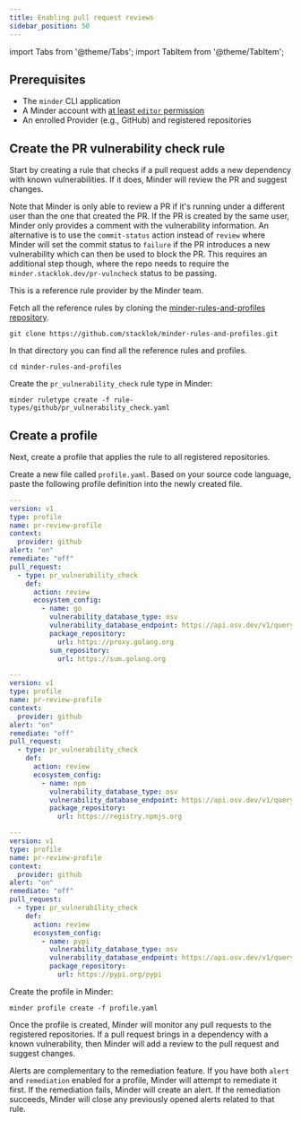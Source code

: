```yaml
---
title: Enabling pull request reviews
sidebar_position: 50
---
```


import Tabs from '@theme/Tabs'; import TabItem from '@theme/TabItem';

## Prerequisites

- The `minder` CLI application
- A Minder account with
  [at least `editor` permission](../user_management/user_roles.md)
- An enrolled Provider (e.g., GitHub) and registered repositories

## Create the PR vulnerability check rule

Start by creating a rule that checks if a pull request adds a new dependency
with known vulnerabilities. If it does, Minder will review the PR and suggest
changes.

Note that Minder is only able to review a PR if it's running under a different
user than the one that created the PR. If the PR is created by the same user,
Minder only provides a comment with the vulnerability information. An
alternative is to use the `commit-status` action instead of `review` where
Minder will set the commit status to `failure` if the PR introduces a new
vulnerability which can then be used to block the PR. This requires an
additional step though, where the repo needs to require the
`minder.stacklok.dev/pr-vulncheck` status to be passing.

This is a reference rule provider by the Minder team.

Fetch all the reference rules by cloning the
[minder-rules-and-profiles repository](https://github.com/stacklok/minder-rules-and-profiles).

```
git clone https://github.com/stacklok/minder-rules-and-profiles.git
```

In that directory you can find all the reference rules and profiles.

```
cd minder-rules-and-profiles
```

Create the `pr_vulnerability_check` rule type in Minder:

```
minder ruletype create -f rule-types/github/pr_vulnerability_check.yaml
```

## Create a profile

Next, create a profile that applies the rule to all registered repositories.

Create a new file called `profile.yaml`. Based on your source code language,
paste the following profile definition into the newly created file.

<Tabs>
<TabItem value="go" label="Go" default>

```yaml
---
version: v1
type: profile
name: pr-review-profile
context:
  provider: github
alert: "on"
remediate: "off"
pull_request:
  - type: pr_vulnerability_check
    def:
      action: review
      ecosystem_config:
        - name: go
          vulnerability_database_type: osv
          vulnerability_database_endpoint: https://api.osv.dev/v1/query
          package_repository:
            url: https://proxy.golang.org
          sum_repository:
            url: https://sum.golang.org
```

</TabItem>
<TabItem value="npm" label="NPM">

```yaml
---
version: v1
type: profile
name: pr-review-profile
context:
  provider: github
alert: "on"
remediate: "off"
pull_request:
  - type: pr_vulnerability_check
    def:
      action: review
      ecosystem_config:
        - name: npm
          vulnerability_database_type: osv
          vulnerability_database_endpoint: https://api.osv.dev/v1/query
          package_repository:
            url: https://registry.npmjs.org
```

</TabItem>
<TabItem value="pypi" label="PyPI">

```yaml
---
version: v1
type: profile
name: pr-review-profile
context:
  provider: github
alert: "on"
remediate: "off"
pull_request:
  - type: pr_vulnerability_check
    def:
      action: review
      ecosystem_config:
        - name: pypi
          vulnerability_database_type: osv
          vulnerability_database_endpoint: https://api.osv.dev/v1/query
          package_repository:
            url: https://pypi.org/pypi
```

</TabItem>
</Tabs>

Create the profile in Minder:

```
minder profile create -f profile.yaml
```

Once the profile is created, Minder will monitor any pull requests to the
registered repositories. If a pull request brings in a dependency with a known
vulnerability, then Minder will add a review to the pull request and suggest
changes.

Alerts are complementary to the remediation feature. If you have both `alert`
and `remediation` enabled for a profile, Minder will attempt to remediate it
first. If the remediation fails, Minder will create an alert. If the remediation
succeeds, Minder will close any previously opened alerts related to that rule.
